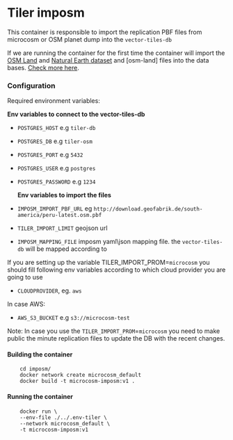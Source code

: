# Tiler imposm

This container is responsible to import the replication PBF files from microcosm or OSM planet dump into the `vector-tiles-db`

If we are running the container for the first time the container will import the [OSM Land](http://data.openstreetmapdata.com/land-polygons-split-3857.zip) and [Natural Earth dataset](http://nacis.org/initiatives/natural-earth) and [osm-land] files into the data bases. [Check more here](https://github.com/go-spatial/tegola-osm#import-the-osm-land-and-natural-earth-dataset-requires-gdal-natural-earth-can-be-skipped-if-youre-only-interested-in-osm).

### Configuration

Required environment variables:

**Env variables to connect to the vector-tiles-db**

- `POSTGRES_HOST` e.g `tiler-db`
- `POSTGRES_DB` e.g `tiler-osm`
- `POSTGRES_PORT` e.g `5432`
- `POSTGRES_USER` e.g `postgres`
- `POSTGRES_PASSWORD` e.g `1234`

  **Env variables to import the files**

- `IMPOSM_IMPORT_PBF_URL` eg `http://download.geofabrik.de/south-america/peru-latest.osm.pbf`
- `TILER_IMPORT_LIMIT` geojson url
- `IMPOSM_MAPPING_FILE` imposm yaml\json mapping file. the `vector-tiles-db` will be mapped according to

If you are setting up the variable TILER_IMPORT_PROM=`microcosm` you should fill following env variables according to which cloud provider you are going to use

- `CLOUDPROVIDER`, eg. `aws`

In case AWS:

- `AWS_S3_BUCKET` e.g `s3://microcosm-test`

Note: In case you use the `TILER_IMPORT_PROM`=`microcosm` you need to make public the minute replication files to update the DB with the recent changes.

#### Building the container

```
    cd imposm/
    docker network create microcosm_default
    docker build -t microcosm-imposm:v1 .
```

#### Running the container

```
    docker run \
    --env-file ./../.env-tiler \
    --network microcosm_default \
    -t microcosm-imposm:v1
```
